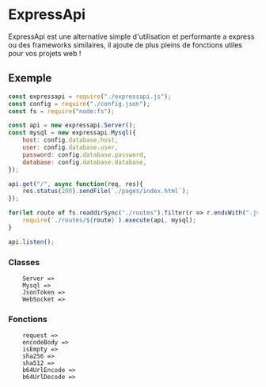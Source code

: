 
# ExpressApi

ExpressApi est une alternative simple d'utilisation et performante a express ou des frameworks similaires, il ajoute de plus pleins de fonctions utiles pour vos projets web !

## Exemple

```js
const expressapi = require("./expressapi.js");
const config = require("./config.json");
const fs = require("node:fs");

const api = new expressapi.Server();
const mysql = new expressapi.Mysql({
    host: config.database.host,
    user: config.database.user,
    password: config.database.password,
    database: config.database.database,
});

api.get("/", async function(req, res){
    res.status(200).sendFile(`./pages/index.html`);
});

for(let route of fs.readdirSync("./routes").filter(r => r.endsWith(".js"))){
    require(`./routes/${route}`).execute(api, mysql);
}

api.listen();
```

### Classes
```
    Server =>
    Mysql =>
    JsonToken =>
    WebSocket =>
```

### Fonctions
```
    request =>
    encodeBody =>
    isEmpty =>
    sha256 =>
    sha512 =>
    b64UrlEncode =>
    b64UrlDecode =>
```